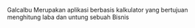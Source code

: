 Galcalbu Merupakan aplikasi berbasis kalkulator yang bertujuan menghitung laba dan untung sebuah Bisnis
